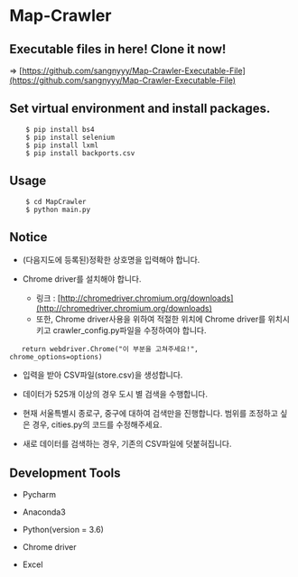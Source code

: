 # Map-Crawler

## Executable files in here! Clone it now!
=> [https://github.com/sangnyyy/Map-Crawler-Executable-File](https://github.com/sangnyyy/Map-Crawler-Executable-File)

## Set virtual environment and install packages.

```
    $ pip install bs4
    $ pip install selenium
    $ pip install lxml
    $ pip install backports.csv
```

## Usage

```
    $ cd MapCrawler
    $ python main.py
```

## Notice

* (다음지도에 등록된)정확한 상호명을 입력해야 합니다.

* Chrome driver를 설치해야 합니다.
    * 링크 : [http://chromedriver.chromium.org/downloads](http://chromedriver.chromium.org/downloads)
    * 또한, Chrome driver사용을 위하여 적절한 위치에 Chrome driver를 위치시키고 crawler_config.py파일을 수정하여야 합니다.
   
```
   return webdriver.Chrome("이 부분을 고쳐주세요!", chrome_options=options)
```

* 입력을 받아 CSV파일(store.csv)을 생성합니다.

* 데이터가 525개 이상의 경우 도시 별 검색을 수행합니다.

* 현재 서울특별시 종로구, 중구에 대하여 검색만을 진행합니다. 범위를 조정하고 싶은 경우,
cities.py의 코드를 수정해주세요.

* 새로 데이터를 검색하는 경우, 기존의 CSV파일에 덧붙혀집니다.




## Development Tools

* Pycharm

* Anaconda3

* Python(version = 3.6)

* Chrome driver

* Excel

